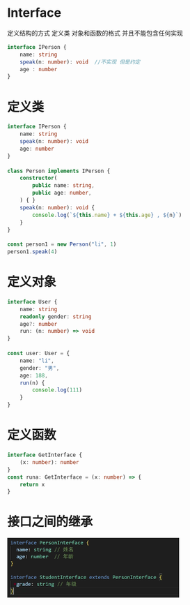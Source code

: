 # Interface

定义结构的方式 定义类 对象和函数的格式 并且不能包含任何实现

```typescript
interface IPerson {
    name: string
    speak(n: number): void  //不实现 但是约定
    age : number
}
```

# 定义类

```typescript
interface IPerson {
    name: string
    speak(n: number): void
    age: number
}

class Person implements IPerson {
    constructor(
        public name: string,
        public age: number,
    ) { }
    speak(n: number): void {
        console.log(`${this.name} + ${this.age} , ${n}`)
    }
}

const person1 = new Person("li", 1)
person1.speak(4)
```

# 定义对象

```typescript
interface User {
    name: string
    readonly gender: string
    age?: number
    run: (n: number) => void
}

const user: User = {
    name: "li",
    gender: "男",
    age: 188,
    run(n) {
        console.log(111)
    }
}
```

# 定义函数

```typescript
interface GetInterface {
    (x: number): number
}
const runa: GetInterface = (x: number) => {
    return x
}
```

# 接口之间的继承

![image-20250529171015948](https://raw.githubusercontent.com/Xioaruan912/pic/main/image-20250529171015948.png)